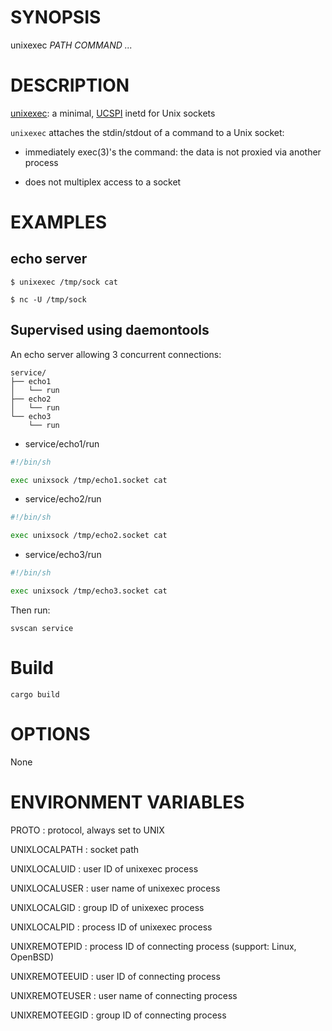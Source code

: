 # SYNOPSIS

unixexec *PATH* *COMMAND* *...*

# DESCRIPTION

[unixexec](https://github.com/msantos/unixexec): a minimal,
[UCSPI](https://jdebp.uk/FGA/UCSPI.html) inetd for Unix sockets

`unixexec` attaches the stdin/stdout of a command to a Unix socket:

* immediately exec(3)'s the command: the data is not proxied via another
  process

* does not multiplex access to a socket

# EXAMPLES

## echo server

```
$ unixexec /tmp/sock cat

$ nc -U /tmp/sock
```

## Supervised using daemontools

An echo server allowing 3 concurrent connections:

    service/
    ├── echo1
    │   └── run
    ├── echo2
    │   └── run
    └── echo3
        └── run

* service/echo1/run

``` sh
#!/bin/sh

exec unixsock /tmp/echo1.socket cat
```

* service/echo2/run

``` sh
#!/bin/sh

exec unixsock /tmp/echo2.socket cat
```

* service/echo3/run

``` sh
#!/bin/sh

exec unixsock /tmp/echo3.socket cat
```

Then run:

    svscan service

# Build

    cargo build

# OPTIONS

None

# ENVIRONMENT VARIABLES

PROTO
: protocol, always set to UNIX

UNIXLOCALPATH
: socket path

UNIXLOCALUID
: user ID of unixexec process

UNIXLOCALUSER
: user name of unixexec process

UNIXLOCALGID
: group ID of unixexec process

UNIXLOCALPID
: process ID of unixexec process

UNIXREMOTEPID
: process ID of connecting process (support: Linux, OpenBSD)

UNIXREMOTEEUID
: user ID of connecting process

UNIXREMOTEUSER
: user name of connecting process

UNIXREMOTEEGID
: group ID of connecting process
